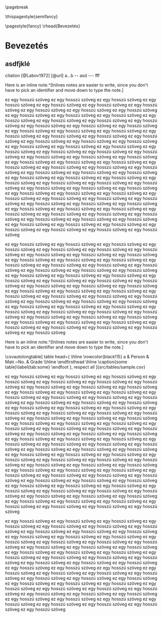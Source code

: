 \pagebreak

\thispagestyle{semifancy} 

\pagestyle{fancy}
\rhead{Bevezetés}    

# Bevezetés
## asdfjklé
citation [@Labov1972] [@url] 
a...b -- asd --- fff

Here is an inline note.^[Inlines notes are easier to write, since
you don't have to pick an identifier and move down to type the
note.]

ez egy hosszú szöveg ez egy hosszú szöveg ez egy hosszú szöveg ez egy hosszú szöveg ez egy hosszú szöveg ez egy hosszú szöveg ez egy hosszú szöveg ez egy hosszú szöveg ez egy hosszú szöveg ez egy hosszú szöveg ez egy hosszú szöveg ez egy hosszú szöveg ez egy hosszú szöveg ez egy hosszú szöveg ez egy hosszú szöveg ez egy hosszú szöveg ez egy hosszú szöveg ez egy hosszú szöveg ez egy hosszú szöveg ez egy hosszú szöveg ez egy hosszú szöveg ez egy hosszú szöveg ez egy hosszú szöveg ez egy hosszú szöveg ez egy hosszú szöveg ez egy hosszú szöveg ez egy hosszú szöveg ez egy hosszú szöveg ez egy hosszú szöveg
ez egy hosszú szöveg ez egy hosszú szöveg ez egy hosszú szöveg ez egy hosszú szöveg ez egy hosszú szöveg ez egy hosszú szöveg ez egy hosszú szöveg ez egy hosszú szöveg ez egy hosszú szöveg ez egy hosszú szöveg ez egy hosszú szöveg ez egy hosszú szöveg ez egy hosszú szöveg ez egy hosszú szöveg ez egy hosszú szöveg ez egy hosszú szöveg ez egy hosszú szöveg ez egy hosszú szöveg ez egy hosszú szöveg ez egy hosszú szöveg ez egy hosszú szöveg ez egy hosszú szöveg ez egy hosszú szöveg ez egy hosszú szöveg ez egy hosszú szöveg ez egy hosszú szöveg ez egy hosszú szöveg ez egy hosszú szöveg ez egy hosszú szöveg
ez egy hosszú szöveg ez egy hosszú szöveg ez egy hosszú szöveg ez egy hosszú szöveg ez egy hosszú szöveg ez egy hosszú szöveg ez egy hosszú szöveg ez egy hosszú szöveg ez egy hosszú szöveg ez egy hosszú szöveg ez egy hosszú szöveg ez egy hosszú szöveg ez egy hosszú szöveg ez egy hosszú szöveg ez egy hosszú szöveg ez egy hosszú szöveg ez egy hosszú szöveg ez egy hosszú szöveg ez egy hosszú szöveg ez egy hosszú szöveg ez egy hosszú szöveg ez egy hosszú szöveg ez egy hosszú szöveg ez egy hosszú szöveg ez egy hosszú szöveg ez egy hosszú szöveg ez egy hosszú szöveg ez egy hosszú szöveg ez egy hosszú szöveg

ez egy hosszú szöveg ez egy hosszú szöveg ez egy hosszú szöveg ez egy hosszú szöveg ez egy hosszú szöveg ez egy hosszú szöveg ez egy hosszú szöveg ez egy hosszú szöveg ez egy hosszú szöveg ez egy hosszú szöveg ez egy hosszú szöveg ez egy hosszú szöveg ez egy hosszú szöveg ez egy hosszú szöveg ez egy hosszú szöveg ez egy hosszú szöveg ez egy hosszú szöveg ez egy hosszú szöveg ez egy hosszú szöveg ez egy hosszú szöveg ez egy hosszú szöveg ez egy hosszú szöveg ez egy hosszú szöveg ez egy hosszú szöveg ez egy hosszú szöveg ez egy hosszú szöveg ez egy hosszú szöveg ez egy hosszú szöveg ez egy hosszú szöveg
ez egy hosszú szöveg ez egy hosszú szöveg ez egy hosszú szöveg ez egy hosszú szöveg ez egy hosszú szöveg ez egy hosszú szöveg ez egy hosszú szöveg ez egy hosszú szöveg ez egy hosszú szöveg ez egy hosszú szöveg ez egy hosszú szöveg ez egy hosszú szöveg ez egy hosszú szöveg ez egy hosszú szöveg ez egy hosszú szöveg ez egy hosszú szöveg ez egy hosszú szöveg ez egy hosszú szöveg ez egy hosszú szöveg ez egy hosszú szöveg ez egy hosszú szöveg ez egy hosszú szöveg ez egy hosszú szöveg ez egy hosszú szöveg ez egy hosszú szöveg ez egy hosszú szöveg ez egy hosszú szöveg ez egy hosszú szöveg ez egy hosszú szöveg

Here is an inline note.^[Inlines notes are easier to write, since
you don't have to pick an identifier and move down to type the
note.]

\csvautolongtable[
  table head={
    \hline \rowcolor{black!15} a & Person & Matr.~No. & Grade \\\hline
    \endfirsthead
    \hline
    \caption{some table}\label{tab:some}
    \endfoot
  },
  respect all
]{src/tables/sample.csv}


ez egy hosszú szöveg ez egy hosszú szöveg ez egy hosszú szöveg ez egy hosszú szöveg ez egy hosszú szöveg ez egy hosszú szöveg ez egy hosszú szöveg ez egy hosszú szöveg ez egy hosszú szöveg ez egy hosszú szöveg ez egy hosszú szöveg ez egy hosszú szöveg ez egy hosszú szöveg ez egy hosszú szöveg ez egy hosszú szöveg ez egy hosszú szöveg ez egy hosszú szöveg ez egy hosszú szöveg ez egy hosszú szöveg ez egy hosszú szöveg ez egy hosszú szöveg ez egy hosszú szöveg ez egy hosszú szöveg ez egy hosszú szöveg ez egy hosszú szöveg ez egy hosszú szöveg ez egy hosszú szöveg ez egy hosszú szöveg ez egy hosszú szöveg
ez egy hosszú szöveg ez egy hosszú szöveg ez egy hosszú szöveg ez egy hosszú szöveg ez egy hosszú szöveg ez egy hosszú szöveg ez egy hosszú szöveg ez egy hosszú szöveg ez egy hosszú szöveg ez egy hosszú szöveg ez egy hosszú szöveg ez egy hosszú szöveg ez egy hosszú szöveg ez egy hosszú szöveg ez egy hosszú szöveg ez egy hosszú szöveg ez egy hosszú szöveg ez egy hosszú szöveg ez egy hosszú szöveg ez egy hosszú szöveg ez egy hosszú szöveg ez egy hosszú szöveg ez egy hosszú szöveg ez egy hosszú szöveg ez egy hosszú szöveg ez egy hosszú szöveg ez egy hosszú szöveg ez egy hosszú szöveg ez egy hosszú szöveg
ez egy hosszú szöveg ez egy hosszú szöveg ez egy hosszú szöveg ez egy hosszú szöveg ez egy hosszú szöveg ez egy hosszú szöveg ez egy hosszú szöveg ez egy hosszú szöveg ez egy hosszú szöveg ez egy hosszú szöveg ez egy hosszú szöveg ez egy hosszú szöveg ez egy hosszú szöveg ez egy hosszú szöveg ez egy hosszú szöveg ez egy hosszú szöveg ez egy hosszú szöveg ez egy hosszú szöveg ez egy hosszú szöveg ez egy hosszú szöveg ez egy hosszú szöveg ez egy hosszú szöveg ez egy hosszú szöveg ez egy hosszú szöveg ez egy hosszú szöveg ez egy hosszú szöveg ez egy hosszú szöveg ez egy hosszú szöveg ez egy hosszú szöveg

ez egy hosszú szöveg ez egy hosszú szöveg ez egy hosszú szöveg ez egy hosszú szöveg ez egy hosszú szöveg ez egy hosszú szöveg ez egy hosszú szöveg ez egy hosszú szöveg ez egy hosszú szöveg ez egy hosszú szöveg ez egy hosszú szöveg ez egy hosszú szöveg ez egy hosszú szöveg ez egy hosszú szöveg ez egy hosszú szöveg ez egy hosszú szöveg ez egy hosszú szöveg ez egy hosszú szöveg ez egy hosszú szöveg ez egy hosszú szöveg ez egy hosszú szöveg ez egy hosszú szöveg ez egy hosszú szöveg ez egy hosszú szöveg ez egy hosszú szöveg ez egy hosszú szöveg ez egy hosszú szöveg ez egy hosszú szöveg ez egy hosszú szöveg
ez egy hosszú szöveg ez egy hosszú szöveg ez egy hosszú szöveg ez egy hosszú szöveg ez egy hosszú szöveg ez egy hosszú szöveg ez egy hosszú szöveg ez egy hosszú szöveg ez egy hosszú szöveg ez egy hosszú szöveg ez egy hosszú szöveg ez egy hosszú szöveg ez egy hosszú szöveg ez egy hosszú szöveg ez egy hosszú szöveg ez egy hosszú szöveg ez egy hosszú szöveg ez egy hosszú szöveg ez egy hosszú szöveg ez egy hosszú szöveg ez egy hosszú szöveg ez egy hosszú szöveg ez egy hosszú szöveg ez egy hosszú szöveg ez egy hosszú szöveg ez egy hosszú szöveg ez egy hosszú szöveg ez egy hosszú szöveg ez egy hosszú szöveg